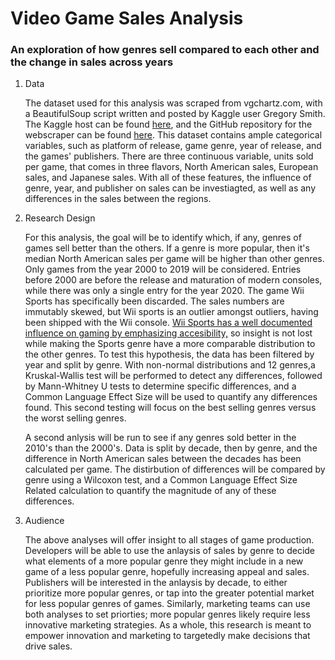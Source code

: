 # Video Game Sales Analysis

### An exploration of how genres sell compared to each other and the change in sales across years

1. Data 

	The dataset used for this analysis was scraped from vgchartz.com, with a BeautifulSoup script written and posted by Kaggle user Gregory Smith. The Kaggle host can be found [here](https://www.kaggle.com/gregorut/videogamesales), and the GitHub repository for the webscraper can be found [here](https://github.com/GregorUT/vgchartzScrape). This dataset contains ample categorical variables, such as platform of release, game genre, year of release, and the games' publishers. There are three continuous variable, units sold per game, that comes in three flavors, North American sales, European sales, and Japanese sales. With all of these features, the influence of genre, year, and publisher on sales can be investiagted, as well as any differences in the sales between the regions. 
	
2. Research Design
	
	For this analysis, the goal will be to identify which, if any, genres of games sell better than the others. If a genre is more popular, then it's median North American sales per game will be higher than other genres. Only games from the year 2000 to 2019 will be considered. Entries before 2000 are before the release and maturation of modern consoles, while there was only a single entry for the year 2020. The game Wii Sports has specifically been discarded. The sales numbers are immutably skewed, but Wii sports is an outlier amongst outliers, having been shipped with the Wii console. [Wii Sports has a well documented influence on gaming by emphasizing accesibility,](https://www.gamespot.com/articles/the-most-influential-games-of-the-21st-century-wii/1100-6466810/#:~:text=Like%20the%20Wii%2C%20it%20focused,the%20industry%20would%20approach%20accessibility.) so insight is not lost while making the Sports genre have a more comparable distribution to the other genres. To test this hypothesis, the data has been filtered by year and split by genre. With non-normal distributions and 12 genres,a Kruskal-Wallis test will be performed to detect any differences, followed by Mann-Whitney U tests to determine specific differences, and a Common Language Effect Size will be used to quantify any differences found. This second testing will focus on the best selling genres versus the worst selling genres.
	
	A second anlysis will be run to see if any genres sold better in the 2010's than the 2000's. Data is split by decade, then by genre, and the difference in North American sales between the decades has been calculated per game. The distirbution of differences will be compared by genre using a Wilcoxon test, and a Common Language Effect Size Related calculation to quantify the magnitude of any of these differences. 
	
3. Audience
	
	The above analyses will offer insight to all stages of game production. Developers will be able to use the anlaysis of sales by genre to decide what elements of a more popular genre they might include in a new game of a less popular genre, hopefully increasing appeal and sales. Publishers will be interested in the anlaysis by decade, to either prioritize more popular genres, or tap into the greater potential market for less popular genres of games. Similarly, marketing teams can use both analyses to set priorties; more popular genres likely require less innovative marketing strategies. As a whole, this research is meant to empower innovation and marketing to targetedly make decisions that drive sales.